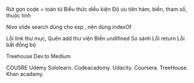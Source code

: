 Rút gọn code = toán tử
Biểu thức diều kiện
Độ ưu tiên hàm, biến, tham số, thuộc tính

Nivo slide
search dùng cho exp , nên dùng indexOf


Lỗi link thư mục,
Quên add thư viện
Biến undifined
So sánh 
Lỗi return
Lỗi bất đồng bộ


Treehouse
Dev.to
Medium


COUSRE
Udemy
Sololearn.
Codeacadomy.
Udacity.
Coursera.
TreeHouse.
Khan acadamy.